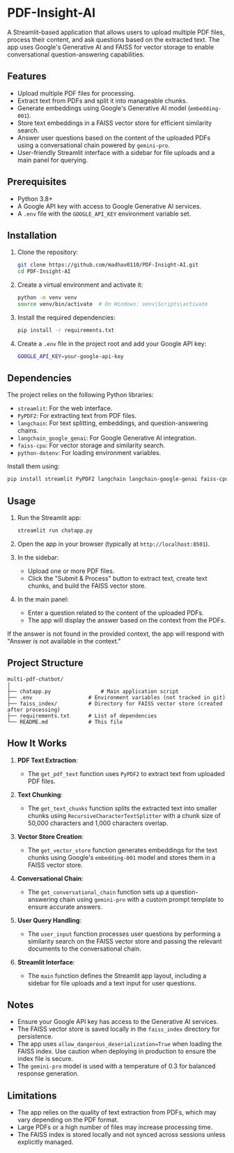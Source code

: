 # PDF-Insight-AI

A Streamlit-based application that allows users to upload multiple PDF files, process their content, and ask questions based on the extracted text. The app uses Google's Generative AI and FAISS for vector storage to enable conversational question-answering capabilities.

## Features

- Upload multiple PDF files for processing.
- Extract text from PDFs and split it into manageable chunks.
- Generate embeddings using Google's Generative AI model (`embedding-001`).
- Store text embeddings in a FAISS vector store for efficient similarity search.
- Answer user questions based on the content of the uploaded PDFs using a conversational chain powered by `gemini-pro`.
- User-friendly Streamlit interface with a sidebar for file uploads and a main panel for querying.

## Prerequisites

- Python 3.8+
- A Google API key with access to Google Generative AI services.
- A `.env` file with the `GOOGLE_API_KEY` environment variable set.

## Installation

1. Clone the repository:
   ```bash
   git clone https://github.com/madhav0110/PDF-Insight-AI.git
   cd PDF-Insight-AI
   ```

2. Create a virtual environment and activate it:
   ```bash
   python -m venv venv
   source venv/bin/activate  # On Windows: venv\Scripts\activate
   ```

3. Install the required dependencies:
   ```bash
   pip install -r requirements.txt
   ```

4. Create a `.env` file in the project root and add your Google API key:
   ```bash
   GOOGLE_API_KEY=your-google-api-key
   ```

## Dependencies

The project relies on the following Python libraries:
- `streamlit`: For the web interface.
- `PyPDF2`: For extracting text from PDF files.
- `langchain`: For text splitting, embeddings, and question-answering chains.
- `langchain_google_genai`: For Google Generative AI integration.
- `faiss-cpu`: For vector storage and similarity search.
- `python-dotenv`: For loading environment variables.

Install them using:
```bash
pip install streamlit PyPDF2 langchain langchain-google-genai faiss-cpu python-dotenv
```

## Usage

1. Run the Streamlit app:
   ```bash
   streamlit run chatapp.py
   ```

2. Open the app in your browser (typically at `http://localhost:8501`).

3. In the sidebar:
   - Upload one or more PDF files.
   - Click the "Submit & Process" button to extract text, create text chunks, and build the FAISS vector store.

4. In the main panel:
   - Enter a question related to the content of the uploaded PDFs.
   - The app will display the answer based on the context from the PDFs.

If the answer is not found in the provided context, the app will respond with "Answer is not available in the context."

## Project Structure

```
multi-pdf-chatbot/
│
├── chatapp.py                # Main application script
├── .env                  # Environment variables (not tracked in git)
├── faiss_index/          # Directory for FAISS vector store (created after processing)
├── requirements.txt      # List of dependencies
└── README.md             # This file
```

## How It Works

1. **PDF Text Extraction**:
   - The `get_pdf_text` function uses `PyPDF2` to extract text from uploaded PDF files.

2. **Text Chunking**:
   - The `get_text_chunks` function splits the extracted text into smaller chunks using `RecursiveCharacterTextSplitter` with a chunk size of 50,000 characters and 1,000 characters overlap.

3. **Vector Store Creation**:
   - The `get_vector_store` function generates embeddings for the text chunks using Google's `embedding-001` model and stores them in a FAISS vector store.

4. **Conversational Chain**:
   - The `get_conversational_chain` function sets up a question-answering chain using `gemini-pro` with a custom prompt template to ensure accurate answers.

5. **User Query Handling**:
   - The `user_input` function processes user questions by performing a similarity search on the FAISS vector store and passing the relevant documents to the conversational chain.

6. **Streamlit Interface**:
   - The `main` function defines the Streamlit app layout, including a sidebar for file uploads and a text input for user questions.

## Notes

- Ensure your Google API key has access to the Generative AI services.
- The FAISS vector store is saved locally in the `faiss_index` directory for persistence.
- The app uses `allow_dangerous_deserialization=True` when loading the FAISS index. Use caution when deploying in production to ensure the index file is secure.
- The `gemini-pro` model is used with a temperature of 0.3 for balanced response generation.

## Limitations

- The app relies on the quality of text extraction from PDFs, which may vary depending on the PDF format.
- Large PDFs or a high number of files may increase processing time.
- The FAISS index is stored locally and not synced across sessions unless explicitly managed.

